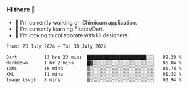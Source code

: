 ### Hi there 👋

<!--
**devcat37/devcat37** is a ✨ _special_ ✨ repository because its `README.md` (this file) appears on your GitHub profile.-->


- 🔭 I’m currently working on Chimicum application.
- 🌱 I’m currently learning Flutter/Dart.
- 👯 I’m looking to collaborate with UI designers.
<!-- - 🤔 I’m looking for help with ... -->

<!--START_SECTION:waka-->

```txt
From: 23 July 2024 - To: 30 July 2024

Dart          13 hrs 23 mins  ██████████████████████░░░   88.20 %
Markdown      1 hr 2 mins     █▓░░░░░░░░░░░░░░░░░░░░░░░   06.84 %
YAML          16 mins         ▒░░░░░░░░░░░░░░░░░░░░░░░░   01.78 %
XML           11 mins         ▒░░░░░░░░░░░░░░░░░░░░░░░░   01.32 %
Image (svg)   8 mins          ▒░░░░░░░░░░░░░░░░░░░░░░░░   00.94 %
```

<!--END_SECTION:waka-->
